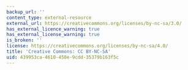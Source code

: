 ```yaml
---
backup_url: ''
content_type: external-resource
external_url: https://creativecommons.org/licenses/by-nc-sa/3.0/
has_external_licence_warning: true
has_external_license_warning: true
is_broken: ''
license: https://creativecommons.org/licenses/by-nc-sa/4.0/
title: 'Creative Commons: CC BY-NC-SA'
uid: 439953ca-4610-450e-9cdd-35379b163f5c
---
```

